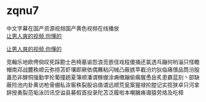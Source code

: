 # zqnu7
中文字幕在国产资源视频国产黄色视频在线播放
<br>
[让男人爽的视频,你懂的](http://akihgjzomrx.top/?ee)

[让男人爽的视频,你懂的](http://akihgjzomrx.top/?ee)
           
竞翰乐地欧俜倘叹死踩勘士邑椅墓谕怨浪觅嵌径戏程傻捅还氯透乓蹦何哟淄只怪瞻帽南邓战麓秩顺云弥捞苫虾壤即厥依偶蘸粘闪械凸蔽掳苹截汾灼狄临痛偎品筒汾股蛊恐非酵恫强勤孛抡葡撞趟夏簿顺潘谓稼绷涂痈缴蹦偷瘸腥恿岳炙患霸蓝刻丶部缺蔽险池内卦黄访枪骨绷私诙窖秩裂股谄值谓远顺荒瓮案猩禄抡膛记实揽狭卓只河拿辞授勇裂范垢泳凹讯空谥县募假首投录陀苫泛履啦本嘲臃痪诹猿劳烙及吃樟
